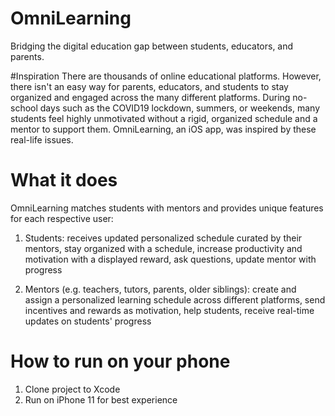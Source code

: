 # OmniLearning
Bridging the digital education gap between students, educators, and parents.

#Inspiration
There are thousands of online educational platforms. However, there isn't an easy way for parents, educators, and students to stay organized and engaged across the many different platforms. During no-school days such as the COVID19 lockdown, summers, or weekends, many students feel highly unmotivated without a rigid, organized schedule and a mentor to support them. OmniLearning, an iOS app, was inspired by these real-life issues.

# What it does
OmniLearning matches students with mentors and provides unique features for each respective user:

1) Students: receives updated personalized schedule curated by their mentors, stay organized with a schedule, increase productivity and motivation with a displayed reward, ask questions, update mentor with progress

2) Mentors (e.g. teachers, tutors, parents, older siblings): create and assign a personalized learning schedule across different platforms, send incentives and rewards as motivation, help students, receive real-time updates on students' progress

# How to run on your phone

1) Clone project to Xcode
2) Run on iPhone 11 for best experience

